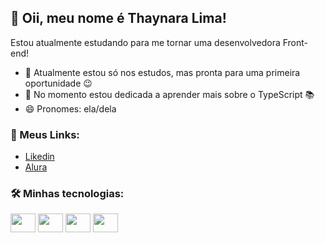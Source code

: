 ## 👋 Oii, meu nome é Thaynara Lima!
Estou atualmente estudando para me tornar uma desenvolvedora Front-end!
- 🔭 Atualmente estou só nos estudos, mas pronta para uma primeira oportunidade 😉
- 🌱 No momento estou dedicada a aprender mais sobre o TypeScript 📚
- 😄 Pronomes: ela/dela

### 🔗 Meus Links: 
- [Likedin](https://www.linkedin.com/in/thaynara-lima-55212b190/)
- [Alura](https://cursos.alura.com.br/user/thaynaralimaa61)

### 🛠️ Minhas tecnologias: 
<div style="display: inline_block">
  <img align="center" height="30" width="40" src="https://cdn.jsdelivr.net/gh/devicons/devicon@latest/icons/html5/html5-original.svg"/>
  <img align="center" height="30" width="40" src="https://cdn.jsdelivr.net/gh/devicons/devicon@latest/icons/css3/css3-original.svg" />
  <img align="center" height="30" width="40" src="https://cdn.jsdelivr.net/gh/devicons/devicon@latest/icons/javascript/javascript-original.svg" />
  <img align="center" height="30" width="40" src="https://cdn.jsdelivr.net/gh/devicons/devicon@latest/icons/typescript/typescript-original.svg" />
</div>        



<!--
**ThaynaraLimaa/ThaynaraLimaa** is a ✨ _special_ ✨ repository because its `README.md` (this file) appears on your GitHub profile.

Here are some ideas to get you started:

- 👯 I’m looking to collaborate on ...
- 🤔 I’m looking for help with ...
- 💬 Ask me about ...
- 📫 How to reach me: ...
- 😄 Pronouns: ...
- ⚡ Fun fact: ...


-- Você pode me chamar para colaborar com seu projeto, me mande um email
-->
